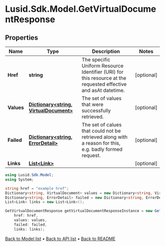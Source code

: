 # Lusid.Sdk.Model.GetVirtualDocumentResponse

## Properties

Name | Type | Description | Notes
------------ | ------------- | ------------- | -------------
**Href** | **string** | The specific Uniform Resource Identifier (URI) for this resource at the requested effective and asAt datetime. | [optional] 
**Values** | [**Dictionary&lt;string, VirtualDocument&gt;**](VirtualDocument.md) | The set of values that were successfully retrieved. | [optional] 
**Failed** | [**Dictionary&lt;string, ErrorDetail&gt;**](ErrorDetail.md) | The set of calues that could not be retrieved along with a reason for this, e.g. badly formed request. | [optional] 
**Links** | [**List&lt;Link&gt;**](Link.md) |  | [optional] 

```csharp
using Lusid.Sdk.Model;
using System;

string href = "example href";
Dictionary<string, VirtualDocument> values = new Dictionary<string, VirtualDocument>();
Dictionary<string, ErrorDetail> failed = new Dictionary<string, ErrorDetail>();
List<Link> links = new List<Link>();

GetVirtualDocumentResponse getVirtualDocumentResponseInstance = new GetVirtualDocumentResponse(
    href: href,
    values: values,
    failed: failed,
    links: links);
```

[Back to Model list](../README.md#documentation-for-models) &#8226; [Back to API list](../README.md#documentation-for-api-endpoints) &#8226; [Back to README](../README.md)
